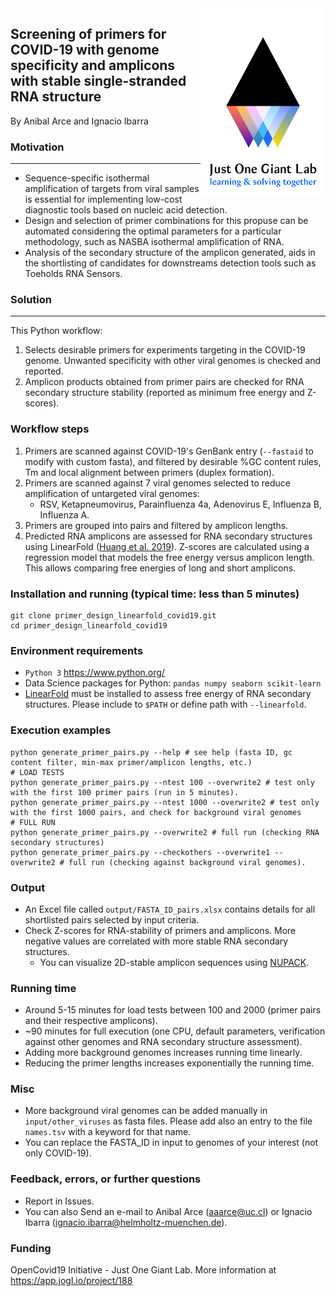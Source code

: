 <img src="./about/jogl_logo.png" width="200px" height="300px" align="right">

## **Screening of primers for COVID-19 with genome specificity and amplicons with stable single-stranded RNA structure**
By Anibal Arce and Ignacio Ibarra

### Motivation
---------------------------------------------------------
- Sequence-specific isothermal amplification of targets from viral samples is essential for implementing low-cost diagnostic tools based on nucleic acid detection.
- Design and selection of primer combinations for this propuse can be automated considering the optimal parameters for a particular methodology, such as NASBA isothermal amplification of RNA.
- Analysis of the secondary structure of the amplicon generated, aids in the shortlisting of candidates for downstreams detection tools such as Toeholds RNA Sensors.

### Solution
----------------

This Python workflow:
1. Selects desirable primers for experiments targeting in the COVID-19 genome. Unwanted specificity with other viral genomes is checked and reported. 
2. Amplicon products obtained from primer pairs are checked for RNA secondary structure
stability (reported as minimum free energy and Z-scores).

### Workflow steps
1. Primers are scanned against COVID-19's GenBank entry (`--fastaid` to modify with custom fasta), 
and filtered by desirable %GC content rules, Tm and local alignment between primers (duplex formation).
2. Primers are scanned against 7 viral genomes selected to reduce amplification of untargeted viral genomes:
    - RSV, Ketapneumovirus, Parainfluenza 4a, Adenovirus E, Influenza B, Influenza A.
3. Primers are grouped into pairs and filtered by amplicon lengths.
4. Predicted RNA amplicons are assessed for RNA secondary structures 
using LinearFold ([Huang et al. 2019](https://academic.oup.com/bioinformatics/article/35/14/i295/5529205)). 
Z-scores are calculated using a regression model that models the free energy versus amplicon length. This allows comparing free energies 
of long and short amplicons.

### Installation and running (typical time: less than 5 minutes)
```
git clone primer_design_linearfold_covid19.git
cd primer_design_linearfold_covid19
```

### Environment requirements
- `Python 3` https://www.python.org/
- Data Science packages for Python: `pandas numpy seaborn scikit-learn`
- [LinearFold](https://github.com/LinearFold/LinearFold) must be installed to assess free energy of RNA secondary structures.
Please include to `$PATH` or define path with `--linearfold`.

### Execution examples
```
python generate_primer_pairs.py --help # see help (fasta ID, gc content filter, min-max primer/amplicon lengths, etc.)
# LOAD TESTS
python generate_primer_pairs.py --ntest 100 --overwrite2 # test only with the first 100 primer pairs (run in 5 minutes).
python generate_primer_pairs.py --ntest 1000 --overwrite2 # test only with the first 1000 pairs, and check for background viral genomes
# FULL RUN
python generate_primer_pairs.py --overwrite2 # full run (checking RNA secondary structures)
python generate_primer_pairs.py --checkothers --overwrite1 --overwrite2 # full run (checking against background viral genomes).
```

### Output
- An Excel file called `output/FASTA_ID_pairs.xlsx` contains details for all shortlisted pairs selected by input criteria.
- Check Z-scores for RNA-stability of primers and amplicons. More negative values are correlated with more stable RNA secondary structures.
    - You can visualize 2D-stable amplicon sequences using [NUPACK](http://www.nupack.org/partition/new). 

### Running time
- Around 5-15 minutes for load tests between 100 and 2000 (primer pairs and their respective amplicons).
- ~90 minutes for full execution (one CPU, default parameters, verification against other genomes and
RNA secondary structure assessment).
- Adding more background genomes increases running time linearly.
- Reducing the primer lengths increases exponentially the running time.

### Misc
- More background viral genomes can be added manually in `input/other_viruses` as fasta files. Please add also an entry to the file `names.tsv` with a keyword for that name.
- You can replace the FASTA_ID in input to genomes of your interest (not only COVID-19).

### Feedback, errors, or further questions
- Report in Issues.
- You can also Send an e-mail to Anibal Arce (aaarce@uc.cl) or Ignacio Ibarra (ignacio.ibarra@helmholtz-muenchen.de).

### Funding
OpenCovid19 Initiative - Just One Giant Lab.
More information at https://app.jogl.io/project/188
